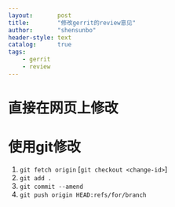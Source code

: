 ```yaml
---
layout:       post
title:        "修改gerrit的review意见"
author:       "shensunbo"
header-style: text
catalog:      true
tags:
    - gerrit
    - review
---
```

# 直接在网页上修改
# 使用git修改
1. `git fetch origin`  [`git checkout <change-id>`] 
2. `git add .`
3. `git commit --amend`
4. `git push origin HEAD:refs/for/branch`